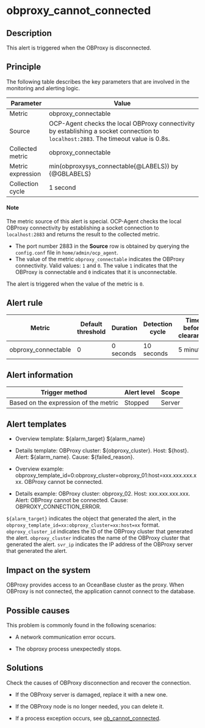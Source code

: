 obproxy_cannot_connected
==========================================================

Description
-------------------------

This alert is triggered when the OBProxy is disconnected. 

Principle
-------------------------

The following table describes the key parameters that are involved in the monitoring and alerting logic. 

| Parameter | Value |
|-------|----------------------------------------------------------------------------|
| Metric | obproxy_connectable |
| Source | OCP-Agent checks the local OBProxy connectivity by establishing a socket connection to `localhost:2883`. The timeout value is 0.8s.  |
| Collected metric | obproxy_connectable |
| Metric expression | min(obproxysys_connectable{@LABELS}) by {@GBLABELS}   |
| Collection cycle | 1 second |

  <main id="notice" type='explain'>
    <h4>Note</h4>
    <p>The metric source of this alert is special. OCP-Agent checks the local OBProxy connectivity by establishing a socket connection to <code>localhost:2883</code> and returns the result to the collected metric. </p>
    <ul>
    <li>The port number 2883 in the <strong>Source</strong> row is obtained by querying the <code>config.conf</code> file in <code>home/admin/ocp_agent</code>. </li>
    <li>The value of the metric <code>obproxy_connectable</code> indicates the OBProxy connectivity. Valid values: <code>1</code> and <code>0</code>. The value <code>1</code> indicates that the OBProxy is connectable and <code>0</code> indicates that it is unconnectable. </li>
    </ul>
  </main>

The alert is triggered when the value of the metric is `0`. 

Alert rule
-------------------------

| Metric | Default threshold | Duration | Detection cycle | Time before clearance |
|---------------------|------|------|------|------|
| obproxy_connectable | 0 | 0 seconds | 10 seconds | 5 minutes |

Alert information
-------------------------

| Trigger method | Alert level | Scope |
|------------|------|-----|
| Based on the expression of the metric | Stopped | Server |

Alert templates
-------------------------

* Overview template: \${alarm_target} \${alarm_name}

* Details template:
   OBProxy cluster: \${obproxy_cluster}. Host: \${host}. Alert: \${alarm_name}. Cause: ${failed_reason}. 

* Overview example: obproxy_template_id=0:obproxy_cluster=obproxy_01:host=xxx.xxx.xxx.xxx. OBProxy cannot be connected.

* Details example: OBProxy cluster: obproxy_02. Host: xxx.xxx.xxx.xxx. Alert: OBProxy cannot be connected. Cause: OBPROXY_CONNECTION_ERROR. 

`${alarm_target}` indicates the object that generated the alert, in the `obproxy_template_id=xx:obproxy_cluster=xx:host=xx` format. `obproxy_cluster_id` indicates the ID of the OBProxy cluster that generated the alert. `obproxy_cluster` indicates the name of the OBProxy cluster that generated the alert. `svr_ip` indicates the IP address of the OBProxy server that generated the alert. 

Impact on the system
---------------------------

OBProxy provides access to an OceanBase cluster as the proxy. When OBProxy is not connected, the application cannot connect to the database. 

Possible causes
-------------------------

This problem is commonly found in the following scenarios:

* A network communication error occurs.

* The obproxy process unexpectedly stops.

Solutions
-------------------------

Check the causes of OBProxy disconnection and recover the connection. 

* If the OBProxy server is damaged, replace it with a new one. 

* If the OBProxy node is no longer needed, you can delete it. 

* If a process exception occurs, see [ob_cannot_connected](100.ob_cannot_connected.md). 
